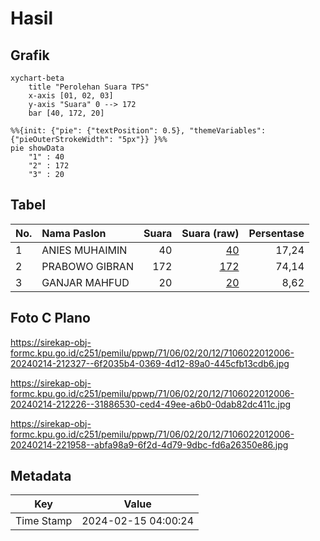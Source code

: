 # Hasil

## Grafik

```mermaid
xychart-beta
    title "Perolehan Suara TPS"
    x-axis [01, 02, 03]
    y-axis "Suara" 0 --> 172
    bar [40, 172, 20]
```

```mermaid
%%{init: {"pie": {"textPosition": 0.5}, "themeVariables": {"pieOuterStrokeWidth": "5px"}} }%%
pie showData
    "1" : 40
    "2" : 172
    "3" : 20
```

## Tabel

| No. | Nama Paslon    | Suara | Suara (raw) | Persentase |
|:--- |:-------------- | -----:| -----------:| ----------:|
| 1   | ANIES MUHAIMIN | 40    | [40][p-1]   | 17,24      |
| 2   | PRABOWO GIBRAN | 172   | [172][p-2]  | 74,14      |
| 3   | GANJAR MAHFUD  | 20    | [20][p-3]   | 8,62       |


[p-1]: https://github.com/gigit-pemilu/pemilu-2024-71-sulawesi-utara/blob/main/pilpres/hitung-suara/sub/71-sulawesi-utara/sub/06-minahasa-utara/sub/02-kauditan/sub/2012-watudambo-dua/sub/006-tps/sub/paslon-1.txt
[p-2]: https://github.com/gigit-pemilu/pemilu-2024-71-sulawesi-utara/blob/main/pilpres/hitung-suara/sub/71-sulawesi-utara/sub/06-minahasa-utara/sub/02-kauditan/sub/2012-watudambo-dua/sub/006-tps/sub/paslon-2.txt
[p-3]: https://github.com/gigit-pemilu/pemilu-2024-71-sulawesi-utara/blob/main/pilpres/hitung-suara/sub/71-sulawesi-utara/sub/06-minahasa-utara/sub/02-kauditan/sub/2012-watudambo-dua/sub/006-tps/sub/paslon-3.txt

## Foto C Plano

https://sirekap-obj-formc.kpu.go.id/c251/pemilu/ppwp/71/06/02/20/12/7106022012006-20240214-212327--6f2035b4-0369-4d12-89a0-445cfb13cdb6.jpg

https://sirekap-obj-formc.kpu.go.id/c251/pemilu/ppwp/71/06/02/20/12/7106022012006-20240214-212226--31886530-ced4-49ee-a6b0-0dab82dc411c.jpg

https://sirekap-obj-formc.kpu.go.id/c251/pemilu/ppwp/71/06/02/20/12/7106022012006-20240214-221958--abfa98a9-6f2d-4d79-9dbc-fd6a26350e86.jpg


## Metadata

| Key        | Value               |
| ---------- | ------------------- |
| Time Stamp | 2024-02-15 04:00:24 |



